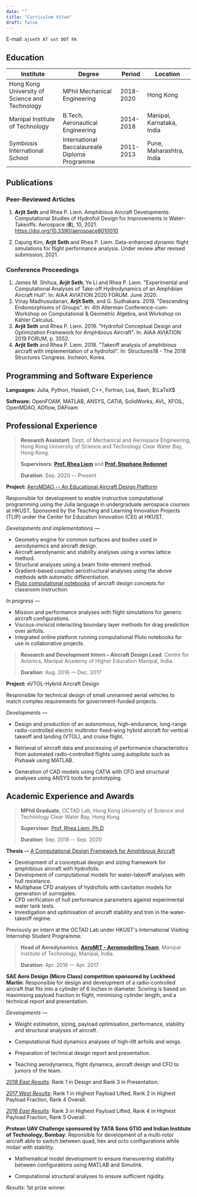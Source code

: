 ```yaml
---
date: ""
title: "Curriculum Vitae"
draft: false
---
```


E-mail: `ajseth AT ust DOT hk`

## Education

| Institute | Degree | Period | Location |
| --------- | ------ | ------ | -------- |
| Hong Kong University of Science and Technology | MPhil Mechanical Engineering | 2018-2020 | Hong Kong |
| Manipal Institute of Technology | B.Tech. Aeronautical Engineering | 2014-2018 | Manipal, Karnataka, India |
| Symbiosis International School | International Baccalaureate Diploma Programme | 2011-2013 | Pune, Maharashtra, India |

## Publications

### Peer-Reviewed Articles 

1. **Arjit Seth** and Rhea P. Liem. Amphibious Aircraft Developments: Computational Studies of Hydrofoil Design for Improvements in Water-Takeoffs. Aerospace (**8**), 10, 2021. https://doi.org/10.3390/aerospace8010010

2. Dajung Kim, **Arjit Seth** and Rhea P. Liem. Data-enhanced dynamic flight simulations for flight performance analysis. Under review after revised submission, 2021.

<!-- 3. Vinay Madhusudanan, G. Sudhakara, **Arjit Seth**. Descending Endomorphisms of Groups. Under preparation for submission. -->


### Conference Proceedings

1. James M. Shihua, **Arjit Seth**, Ye Li and Rhea P. Liem. "Experimental and Computational Analyses of Take-off Hydrodynamics of an Amphibian Aircraft Hull". In: AIAA AVIATION 2020 FORUM. June 2020.
2. Vinay Madhusudanan, **Arjit Seth**, and G. Sudhakara. 2019. "Descending Endomorphisms of Groups". In: 4th Alterman Conference-cum-Workshop on Computational & Geometric Algebra, and Workshop on Kähler Calculus.
3. **Arjit Seth** and Rhea P. Liem. 2019. "Hydrofoil Conceptual Design and Optimization Framework for Amphibious Aircraft". In: AIAA AVIATION 2019 FORUM, p. 3552.
4. **Arjit Seth** and Rhea P. Liem. 2018. "Takeoff analysis of amphibious aircraft with implementation of a hydrofoil". In: Structures18 - The 2018 Structures Congress. Incheon, Korea.

## Programming and Software Experience

**Languages:** Julia, Python, Haskell, C++, Fortran, Lua, Bash, $\LaTeX$

**Software:** OpenFOAM, MATLAB, ANSYS, CATIA, SolidWorks, AVL, XFOIL, OpenMDAO, ADflow, DAFoam

## Professional Experience

> **Research Assistant**, Dept. of Mechanical and Aerospace Engineering, Hong Kong University of Science and Technology Clear Water Bay, Hong Kong.
>
> **Supervisors**: [**Prof. Rhea Liem**](https://www.mae.ust.hk/en/people/faculty/detail/liem-rhea) and [**Prof. Stephane Redonnet**](https://www.mae.ust.hk/en/people/faculty/detail/stephane-redonnet)
>
> **Duration**: Sep. 2020 -- Present

**Project:** [AeroMDAO -- An Educational Aircraft Design Platform](https://github.com/GodotMisogi/AeroMDAO)

Responsible for development to enable instructive computational programming using the Julia language in undergraduate aerospace courses at HKUST. Sponsored by the Teaching and Learning Innovation Projects (TLIP) under the Center for Education Innovation (CEI) at HKUST.

*Developments and implementations —* 
  * Geometry engine for common surfaces and bodies used in aerodynamics and aircraft design.
  * Aircraft aerodynamic and stability analyses using a vortex lattice method.
  * Structural analyses using a beam finite-element method.
  * Gradient-based coupled aerostructural analyses using the above methods with automatic differentiation.
  * [Pluto computational notebooks](https://github.com/fonsp/Pluto.jl) of aircraft design concepts for classroom instruction.

*In progress —*
  * Mission and performance analyses with flight simulations for generic aircraft configurations.
  * Viscous-inviscid interacting boundary layer methods for drag prediction over airfoils. 
  * Integrated online platform running computational Pluto notebooks for use in collaborative projects.

> **Research and Development Intern – Aircraft Design Lead**. Centre for Avionics, Manipal Academy of Higher Education Manipal, India.
>
> **Duration**: Aug. 2016 — Dec. 2017
>

**Project:** eVTOL-Hybrid Aircraft Design

Responsible for technical design of small unmanned aerial vehicles to match complex requirements for government-funded projects.

*Developments —*

* Design and production of an autonomous, high-endurance, long-range radio-controlled electric multirotor fixed-wing hybrid aircraft for vertical takeoff and landing (VTOL), and cruise flight.

* Retrieval of aircraft data and processing of performance characteristics from automated radio-controlled flights using autopilots such as Pixhawk using MATLAB.

* Generation of CAD models using CATIA with CFD and structural analyses using ANSYS tools for prototyping.

## Academic Experience and Awards

> **MPhil Graduate**, OCTAD Lab, Hong Kong University of Science and Technology Clear Water Bay, Hong Kong.
> 
> **Supervisor**: [Prof. Rhea Liem, Ph.D](https://www.mae.ust.hk/en/people/faculty/detail/liem-rhea)
>  
> **Duration**: Sep. 2018 -- Sep. 2020


**Thesis --** [A Computational Design Framework for Amphibious Aircraft](https://repository.ust.hk/ir/Record/1783.1-109106)

  * Development of a conceptual design and sizing framework for amphibious aircraft with hydrofoils.
  * Development of computational models for water-takeoff analyses with hull resistance.
  * Multiphase CFD analyses of hydrofoils with cavitation models for generation of surrogates.
  * CFD verification of hull performance parameters against experimental water tank tests.
  * Investigation and optimisation of aircraft stability and trim in the water-takeoff regime.

Previously an intern at the OCTAD Lab under HKUST's International Visiting Internship Student Programme.

> **Head of Aerodynamics**, [**AeroMIT - Aeromodelling Team**](https://www.instagram.com/aeromitofficial/?hl=en), Manipal Institute of Technology, Manipal, India.
>
> **Duration**: Apr. 2016 — Apr. 2017

**SAE Aero Design (Micro Class) competition sponsored by Lockheed Martin**: Responsible for design and development of a radio-controlled aircraft that fits into a cylinder of 6 inches in diameter. Scoring is based on maximising payload fraction in flight, minimising cylinder length, and a technical report and presentation. 

*Developments —*

* Weight estimation, sizing, payload optimisation, performance, stability and structural analyses of aircraft.

* Computational fluid dynamics analyses of high-lift airfoils and wings.

* Preparation of technical design report and presentation.

* Teaching aerodynamics, flight dynamics, aircraft design and CFD to juniors of the team.

*[2018 East Results](https://www.saeaerodesign.com/content/2018-AE-MicroClassOverallResults.pdf):* Rank 1 in Design and Rank 3 in Presentation.

*[2017 West Results](https://www.saeaerodesign.com/content/ADW2017_FINAL.pdf):* Rank 1 in Highest Payload Lifted, Rank 2 in Highest Payload Fraction, Rank 4 Overall.

*[2016 East Results](https://www.saeaerodesign.com/content/2016aeroEastFinal.pdf):* Rank 3 in Highest Payload Lifted, Rank 4 in Highest Payload Fraction, Rank 5 Overall.

**Protean UAV Challenge sponsored by TATA Sons GTIO and Indian Institute of Technology, Bombay**: Reponsible for development of a multi-rotor aircraft able to switch between quad, hex and octo configurations while midair with stability.

* Mathematical model development to ensure maneuvering stability between configurations using MATLAB and Simulink.

* Computational structural analyses to ensure sufficient rigidity.

*Results:* 1st prize winner.